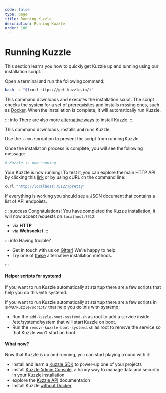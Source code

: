 ```yaml
---
code: false
type: page
title: Running Kuzzle
description: Running Kuzzle
order: 100
---
```


# Running Kuzzle

This section learns you how to quickly get Kuzzle up and running using our installation script.

Open a terminal and run the following command:

```bash
bash -c "$(curl https://get.kuzzle.io/)"
```

This command downloads and executes the installation script. The script checks the system for a set of prerequisites and installs missing ones, such as [Docker](https://www.docker.com/). When the installation is complete, it will automatically run Kuzzle.

::: info
There are also more [alternative ways](/core/1/guides/essentials/installing-kuzzle/) to install Kuzzle.
:::

This command downloads, installs and runs Kuzzle.

Use the `--no-run` option to prevent the script from running Kuzzle.

Once the installation process is complete, you will see the following message:

```bash
# Kuzzle is now running
```

Your Kuzzle is now running! To test it, you can explore the main HTTP API by clicking this [link](http://localhost:7512?pretty) or by using cURL on the command line:

```bash
curl "http://localhost:7512/?pretty"
```

If everything is working you should see a JSON document that contains a list of API endpoints.

::: success
Congratulations! You have completed the Kuzzle installation, it will now accept requests on `localhost:7512`:

- via **HTTP**
- via **Websocket**
  :::

::: info
Having trouble?

- Get in touch with us on [Gitter!](https://gitter.im/kuzzleio/kuzzle) We're happy to help.
- Try one of [these](/core/1/guides/essentials/installing-kuzzle/) alternative installation methods.

:::

#### Helper scripts for systemd

If you want to run Kuzzle automatically at startup there are a few scripts that help you do this with systemd.

If you want to run Kuzzle automatically at startup there are a few scripts in `$PWD/kuzzle/script/` that help you do this with systemd:

- Run the `add-kuzzle-boot-systemd.sh` as root to add a service inside /etc/systemd/system that will start Kuzzle on boot.
- Run the `remove-kuzzle-boot-systemd.sh` as root to remove the service so that Kuzzle won't start on boot.

#### What now?

Now that Kuzzle is up and running, you can start playing around with it:

- install and learn a [Kuzzle SDK](/sdk/) to power-up one of your projects
- install [Kuzzle Admin Console](/core/1/guides/essentials/installing-console/), a handy way to manage data and security in your Kuzzle installation
- explore the [Kuzzle API](/core/1/api) documentation
- install Kuzzle [without Docker](/core/1/guides/essentials/installing-kuzzle/#manual-installation)
